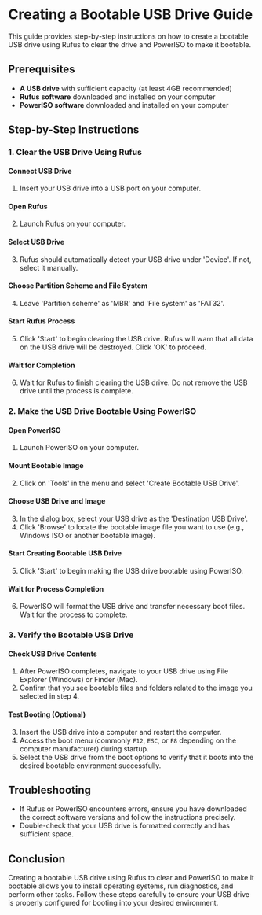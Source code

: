 # Creating a Bootable USB Drive Guide

This guide provides step-by-step instructions on how to create a bootable USB drive using Rufus to clear the drive and PowerISO to make it bootable.

## Prerequisites

- **A USB drive** with sufficient capacity (at least 4GB recommended)
- **Rufus software** downloaded and installed on your computer
- **PowerISO software** downloaded and installed on your computer

## Step-by-Step Instructions

### 1. Clear the USB Drive Using Rufus

#### Connect USB Drive
1. Insert your USB drive into a USB port on your computer.

#### Open Rufus
2. Launch Rufus on your computer.

#### Select USB Drive
3. Rufus should automatically detect your USB drive under 'Device'. If not, select it manually.

#### Choose Partition Scheme and File System
4. Leave 'Partition scheme' as 'MBR' and 'File system' as 'FAT32'.

#### Start Rufus Process
5. Click 'Start' to begin clearing the USB drive. Rufus will warn that all data on the USB drive will be destroyed. Click 'OK' to proceed.

#### Wait for Completion
6. Wait for Rufus to finish clearing the USB drive. Do not remove the USB drive until the process is complete.

### 2. Make the USB Drive Bootable Using PowerISO

#### Open PowerISO
1. Launch PowerISO on your computer.

#### Mount Bootable Image
2. Click on 'Tools' in the menu and select 'Create Bootable USB Drive'.

#### Choose USB Drive and Image
3. In the dialog box, select your USB drive as the 'Destination USB Drive'.
4. Click 'Browse' to locate the bootable image file you want to use (e.g., Windows ISO or another bootable image).

#### Start Creating Bootable USB Drive
5. Click 'Start' to begin making the USB drive bootable using PowerISO.

#### Wait for Process Completion
6. PowerISO will format the USB drive and transfer necessary boot files. Wait for the process to complete.

### 3. Verify the Bootable USB Drive

#### Check USB Drive Contents
1. After PowerISO completes, navigate to your USB drive using File Explorer (Windows) or Finder (Mac).
2. Confirm that you see bootable files and folders related to the image you selected in step 4.

#### Test Booting (Optional)
3. Insert the USB drive into a computer and restart the computer.
4. Access the boot menu (commonly `F12`, `ESC`, or `F8` depending on the computer manufacturer) during startup.
5. Select the USB drive from the boot options to verify that it boots into the desired bootable environment successfully.

## Troubleshooting

- If Rufus or PowerISO encounters errors, ensure you have downloaded the correct software versions and follow the instructions precisely.
- Double-check that your USB drive is formatted correctly and has sufficient space.

## Conclusion

Creating a bootable USB drive using Rufus to clear and PowerISO to make it bootable allows you to install operating systems, run diagnostics, and perform other tasks. Follow these steps carefully to ensure your USB drive is properly configured for booting into your desired environment.
